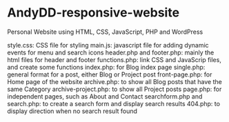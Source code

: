 # AndyDD-responsive-website
Personal Website using HTML, CSS, JavaScript, PHP and WordPress

style.css:      CSS file for styling
main.js:        javascript file for adding dynamic events for menu and search icons
header.php and footer.php: mainly the html files for header and footer
functions.php:  link CSS and JavaScrip files, and create some functions
index.php:      for Blog index page
single.php:     general format for a post, either Blog or Project post
front-page.php: for Home page of the website
archive.php:    to show all Blog posts that have the same Category
archive-project.php: to show all Project posts
page.php:       for independent pages, such as About and Contact
searchform.php and search.php: to create a search form and display search results
404.php:        to display direction when no search result found
